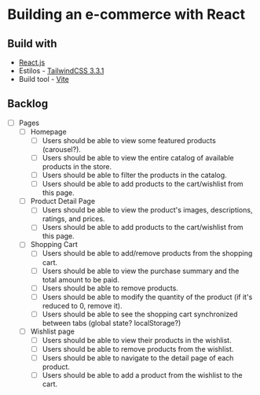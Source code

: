 # Building an e-commerce with React

## Build with

-   [React.js](https://react.dev/)
-   Estilos - [TailwindCSS 3.3.1](https://tailwindcss.com/docs/installation)
-   Build tool - [Vite](https://vitejs.dev/)

## Backlog  
- [ ] Pages
    -   [ ] Homepage
        -   [ ] Users should be able to view some featured products (carousel?).
        -   [ ] Users should be able to view the entire catalog of available products in the store.
        -   [ ] Users should be able to filter the products in the catalog.
        -   [ ] Users should be able to add products to the cart/wishlist from this page.
    
    -   [ ] Product Detail Page
        -   [ ] Users should be able to view the product's images, descriptions, ratings, and prices.
        -   [ ] Users should be able to add products to the cart/wishlist from this page.
    
    -   [ ] Shopping Cart
        -   [ ] Users should be able to add/remove products from the shopping cart.
        -   [ ] Users should be able to view the purchase summary and the total amount to be paid.
        -   [ ] Users should be able to remove products.
        -   [ ] Users should be able to modify the quantity of the product (if it's reduced to 0, remove it).
        -   [ ] Users should be able to see the shopping cart synchronized between tabs (global state? localStorage?)
    
    -   [ ] Wishlist page
        -   [ ] Users should be able to view their products in the wishlist.
        -   [ ] Users should be able to remove products from the wishlist.
        -   [ ] Users should be able to navigate to the detail page of each product.
        -   [ ] Users should be able to add a product from the wishlist to the cart.
